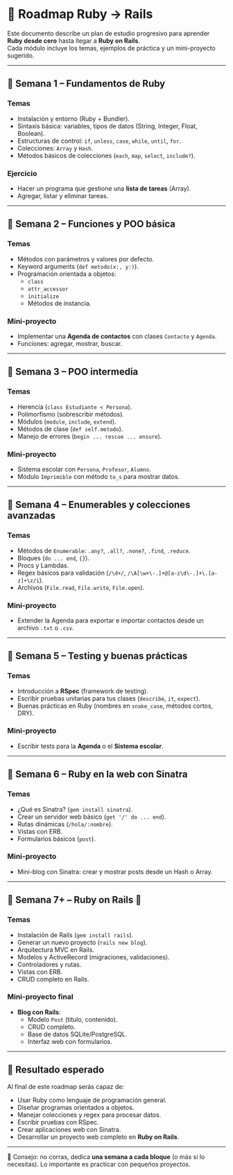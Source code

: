 # 🚀 Roadmap Ruby → Rails

Este documento describe un plan de estudio progresivo para aprender **Ruby desde cero** hasta llegar a **Ruby on Rails**.  
Cada módulo incluye los temas, ejemplos de práctica y un mini-proyecto sugerido.  

---

## 📌 Semana 1 – Fundamentos de Ruby

### Temas
- Instalación y entorno (Ruby + Bundler).
- Sintaxis básica: variables, tipos de datos (String, Integer, Float, Boolean).
- Estructuras de control: `if`, `unless`, `case`, `while`, `until`, `for`.
- Colecciones: `Array` y `Hash`.
- Métodos básicos de colecciones (`each`, `map`, `select`, `include?`).

### Ejercicio
- Hacer un programa que gestione una **lista de tareas** (Array).
- Agregar, listar y eliminar tareas.

---

## 📌 Semana 2 – Funciones y POO básica

### Temas
- Métodos con parámetros y valores por defecto.
- Keyword arguments (`def metodo(x:, y:)`).
- Programación orientada a objetos:
  - `class`
  - `attr_accessor`
  - `initialize`
  - Métodos de instancia.

### Mini-proyecto
- Implementar una **Agenda de contactos** con clases `Contacto` y `Agenda`.
- Funciones: agregar, mostrar, buscar.

---

## 📌 Semana 3 – POO intermedia

### Temas
- Herencia (`class Estudiante < Persona`).
- Polimorfismo (sobrescribir métodos).
- Módulos (`module`, `include`, `extend`).
- Métodos de clase (`def self.metodo`).
- Manejo de errores (`begin ... rescue ... ensure`).

### Mini-proyecto
- Sistema escolar con `Persona`, `Profesor`, `Alumno`.
- Módulo `Imprimible` con método `to_s` para mostrar datos.

---

## 📌 Semana 4 – Enumerables y colecciones avanzadas

### Temas
- Métodos de `Enumerable`: `.any?`, `.all?`, `.none?`, `.find`, `.reduce`.
- Bloques (`do ... end`, `{}`).
- Procs y Lambdas.
- Regex básicos para validación (`/\d+/`, `/\A[\w+\-.]+@[a-z\d\-.]+\.[a-z]+\z/i`).
- Archivos (`File.read`, `File.write`, `File.open`).

### Mini-proyecto
- Extender la Agenda para exportar e importar contactos desde un archivo `.txt` o `.csv`.

---

## 📌 Semana 5 – Testing y buenas prácticas

### Temas
- Introducción a **RSpec** (framework de testing).
- Escribir pruebas unitarias para tus clases (`describe`, `it`, `expect`).
- Buenas prácticas en Ruby (nombres en `snake_case`, métodos cortos, DRY).

### Mini-proyecto
- Escribir tests para la **Agenda** o el **Sistema escolar**.

---

## 📌 Semana 6 – Ruby en la web con Sinatra

### Temas
- ¿Qué es Sinatra? (`gem install sinatra`).
- Crear un servidor web básico (`get '/' do ... end`).
- Rutas dinámicas (`/hola/:nombre`).
- Vistas con ERB.
- Formularios básicos (`post`).

### Mini-proyecto
- Mini-blog con Sinatra: crear y mostrar posts desde un Hash o Array.

---

## 📌 Semana 7+ – Ruby on Rails 🚂

### Temas
- Instalación de Rails (`gem install rails`).
- Generar un nuevo proyecto (`rails new blog`).
- Arquitectura MVC en Rails.
- Modelos y ActiveRecord (migraciones, validaciones).
- Controladores y rutas.
- Vistas con ERB.
- CRUD completo en Rails.

### Mini-proyecto final
- **Blog con Rails**:
  - Modelo `Post` (titulo, contenido).
  - CRUD completo.
  - Base de datos SQLite/PostgreSQL.
  - Interfaz web con formularios.

---

## 🎯 Resultado esperado

Al final de este roadmap serás capaz de:
- Usar Ruby como lenguaje de programación general.
- Diseñar programas orientados a objetos.
- Manejar colecciones y regex para procesar datos.
- Escribir pruebas con RSpec.
- Crear aplicaciones web con Sinatra.
- Desarrollar un proyecto web completo en **Ruby on Rails**.

---

📌 Consejo: no corras, dedica **una semana a cada bloque** (o más si lo necesitas). Lo importante es practicar con pequeños proyectos.  
